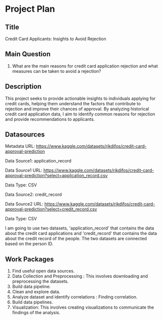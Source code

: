 # Project Plan

## Title
Credit Card Applicants: Insights to Avoid Rejection

## Main Question
1. What are the main reasons for credit card application rejection and what measures can be taken to avoid a rejection?

## Description

This project seeks to provide actionable insights to individuals applying for credit cards, helping them understand the factors that contribute to rejection and improve their chances of approval. By analyzing historical credit card application data, I aim to identify common reasons for rejection and provide recommendations to applicants.

## Datasources
Metadata URL: https://www.kaggle.com/datasets/rikdifos/credit-card-approval-prediction

Data Source1: application_record

Data Source1 URL: https://www.kaggle.com/datasets/rikdifos/credit-card-approval-prediction?select=application_record.csv

Data Type: CSV

Data Source2: credit_record

Data Source2 URL: https://www.kaggle.com/datasets/rikdifos/credit-card-approval-prediction?select=credit_record.csv

Data Type: CSV

I am going to use two datasets, 'application_record' that contains the data about the credit card applications and 'credit_record' that contains the data about the credit record of the people. The two datasets are connected based on the person ID.

## Work Packages

1. Find useful open data sources.
2. Data Collection and Preprocessing : This involves downloading and preprocessing the datasets.
3. Build data pipeline.
4. Clean and explore data.
5. Analyze dataset and identify correlations : Finding correlation.
6. Build data pipelines.
7. Visualization: This involves creating visualizations to communicate the findings of the analysis.

